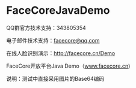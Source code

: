 FaceCoreJavaDemo
================
QQ群官方技术支持：343805354

电子邮件技术支持：facecore@qq.com

在线人脸识别演示：http://facecore.cn/Demo

FaceCore开放平台Java Demo（www.facecore.cn)

说明：测试中直接采用图片的Base64编码
